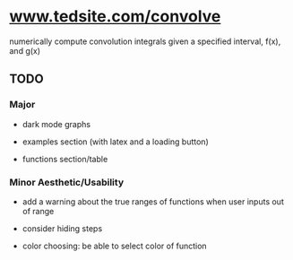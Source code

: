 # www.tedsite.com/convolve

numerically compute convolution integrals given a specified interval, f(x), and g(x)

## TODO

### Major


- dark mode graphs

- examples section (with latex and a loading button)

- functions section/table 



### Minor Aesthetic/Usability 

- add a warning about the true ranges of functions when user inputs out of range

- consider hiding steps

- color choosing: be able to select color of function



